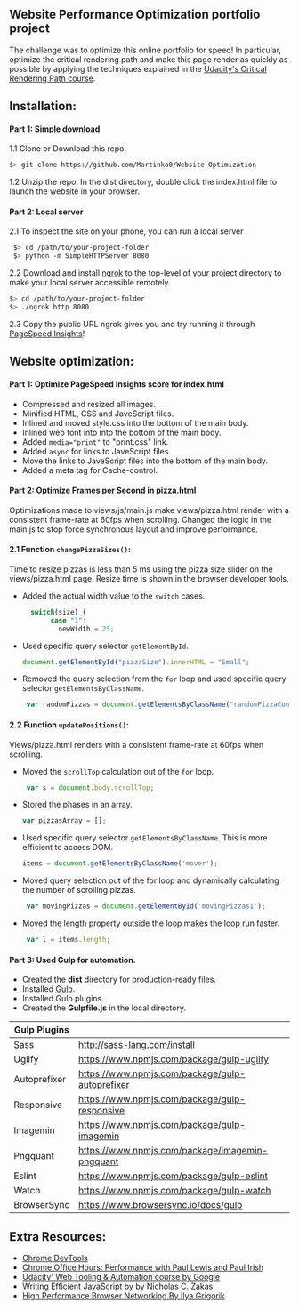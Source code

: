 
## Website Performance Optimization portfolio project
The challenge was to optimize this online portfolio for speed! In particular, optimize the critical rendering path and make this page render as quickly as possible by applying the techniques explained in the [Udacity's Critical Rendering Path course](https://www.udacity.com/course/ud884).

## Installation:

#### Part 1: Simple download
1.1 Clone or Download this repo:
```bash
$> git clone https://github.com/Martinka0/Website-Optimization
```
1.2 Unzip the repo. In the dist directory, double click the index.html file to launch the website in your browser.

#### Part 2: Local server 
2.1 To inspect the site on your phone, you can run a local server
 ```bash
  $> cd /path/to/your-project-folder
  $> python -m SimpleHTTPServer 8080
  ```
2.2 Download and install [ngrok](https://ngrok.com/) to the top-level of your project directory to make your local server accessible remotely.

  ``` bash
  $> cd /path/to/your-project-folder
  $> ./ngrok http 8080
  ```

2.3 Copy the public URL ngrok gives you and try running it through [PageSpeed Insights](https://developers.google.com/speed/pagespeed/)! 


## Website optimization:
#### Part 1: Optimize PageSpeed Insights score for index.html

* Compressed and resized all images.
* Minified HTML, CSS and JaveScript files.
* Inlined and moved style.css into the bottom of the main body.
* Inlined web font into into the bottom of the main body.
* Added `media="print"` to "print.css" link. 
* Added `async` for links to JaveScript files. 
* Move the links to JaveScript files into the bottom of the main body.
* Added a meta tag for Cache-control.



#### Part 2: Optimize Frames per Second in pizza.html
Optimizations made to views/js/main.js make views/pizza.html render with a consistent frame-rate at 60fps when scrolling.
Changed the logic in the main.js to stop force synchronous layout and improve performance.

#### 2.1 Function `changePizzaSizes()`:
Time to resize pizzas is less than 5 ms using the pizza size slider on the views/pizza.html page. 
Resize time is shown in the browser developer tools.
   
 * Added the actual width value to the `switch` cases.
    
    ```javascript
      switch(size) {
           case "1":
             newWidth = 25;
    ```
 * Used specific query selector `getElementById`.
     
     ```javascript
     document.getElementById("pizzaSize").innerHTML = "Small";
      ```
* Removed the query selection from the `for` loop and used specific query selector `getElementsByClassName`.
    
    ```javascript
     var randomPizzas = document.getElementsByClassName("randomPizzaContainer");
     ```
     
 #### 2.2 Function `updatePositions()`:
  Views/pizza.html renders with a consistent frame-rate at 60fps when scrolling.
 *  Moved the `scrollTop` calculation out of the `for` loop.
     ```javascript
      var s = document.body.scrollTop;
     ```
 *  Stored the phases in an array. 
     ```javascript
     var pizzasArray = []; 
     ```
 * Used specific query selector `getElementsByClassName`.
       This is more efficient to access DOM.
     ```javascript
     items = document.getElementsByClassName('mover');
     ```    
 * Moved query selection out of the for loop and dynamically calculating the number of scrolling pizzas.
   ```javascript
    var movingPizzas = document.getElementById('movingPizzas1');
   ```
  * Moved the length property outside the loop makes the loop run faster. 
    ```javascript
     var l = items.length;
    ```
#### Part 3: Used Gulp for automation.
* Created the **dist** directory for production-ready files.
* Installed [Gulp](http://gulpjs.com/).
* Installed Gulp plugins.
* Created the **Gulpfile.js** in the local directory.

| Gulp Plugins |  |
| ------ | ------ |
| Sass | http://sass-lang.com/install |
| Uglify | https://www.npmjs.com/package/gulp-uglify |
| Autoprefixer | https://www.npmjs.com/package/gulp-autoprefixer |
| Responsive |https://www.npmjs.com/package/gulp-responsive |
| Imagemin |https://www.npmjs.com/package/gulp-imagemin |
| Pngquant | https://www.npmjs.com/package/imagemin-pngquant |
| Eslint | https://www.npmjs.com/package/gulp-eslint |
| Watch | https://www.npmjs.com/package/gulp-watch |
| BrowserSync |https://www.browsersync.io/docs/gulp |



## Extra Resources:
* [Chrome DevTools](https://developers.google.com/web/tools/chrome-devtools/?utm_source=dcc&utm_medium=redirect&utm_campaign=2016q3)
* [Chrome Office Hours: Performance with Paul Lewis and Paul Irish](https://www.youtube.com/watch?v=z0_jD8nO5Zw)
* [Udacity' Web Tooling & Automation course by  Google](https://www.udacity.com/course/web-tooling-automation--ud892)
* [Writing Efficient JavaScript by by Nicholas C. Zakas](http://archive.oreilly.com/pub/a/server-administration/excerpts/even-faster-websites/writing-efficient-javascript.html)
* [High Performance Browser Networking By Ilya Grigorik](https://hpbn.co/?utm_source=igvita&utm_medium=referral&utm_campaign=igvita-homepage)


